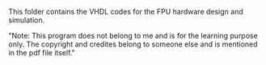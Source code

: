This folder contains the VHDL codes for the FPU hardware design and simulation.

"Note: This program does not belong to me and is for the learning purpose only. The copyright and credites belong to someone else and is mentioned in the pdf file itself."
